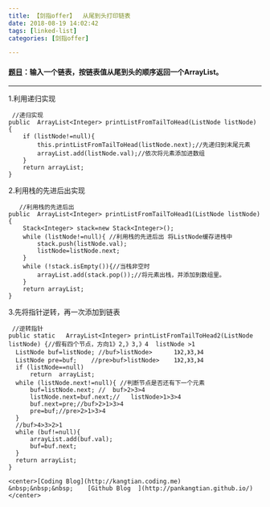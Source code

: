 ```yaml
---
title: 【剑指offer】  从尾到头打印链表
date: 2018-08-19 14:02:42
tags: [linked-list]
categories: [剑指offer]

---
```

####   [题目](https://kangtian.coding.me/2018/08/19/printListFromTailToHead/)：输入一个链表，按链表值从尾到头的顺序返回一个ArrayList。

----

1.利用递归实现

     //递归实现
    public  ArrayList<Integer> printListFromTailToHead(ListNode listNode) {
        if (listNode!=null){
            this.printListFromTailToHead(listNode.next);//先递归到末尾元素
            arrayList.add(listNode.val);//依次将元素添加进数组
        }
        return arrayList;
    }


2.利用栈的先进后出实现

   
       //利用栈的先进后出
    public  ArrayList<Integer> printListFromTailToHead1(ListNode listNode) {
        Stack<Integer> stack=new Stack<Integer>();
        while (listNode!=null){ //利用栈的先进后出 将ListNode缓存进栈中
            stack.push(listNode.val);
            listNode=listNode.next;
        }
        while (!stack.isEmpty()){//当栈非空时
            arrayList.add(stack.pop());//将元素出栈，并添加到数组里。
        }
        return arrayList;
    }



3.先将指针逆转，再一次添加到链表

     //逆转指针
    public static   ArrayList<Integer> printListFromTailToHead2(ListNode listNode) {//假有四个节点，方向1》2,》3,》4  listNode >1
      ListNode buf=listNode; //buf>listNode>      1》2,》3,》4
      ListNode pre=buf;    //pre>buf>listNode>    1》2,》3,》4
      if (listNode==null)
          return  arrayList;
      while (listNode.next!=null){ //判断节点是否还有下一个元素
          buf=listNode.next; //  buf>2>3>4
          listNode.next=buf.next;//   listNode>1>3>4
          buf.next=pre;//buf>2>1>3>4
          pre=buf;//pre>2>1>3>4
      }
      //buf>4>3>2>1
      while (buf!=null){
          arrayList.add(buf.val);
          buf=buf.next;
      }
      return arrayList;
    }

    <center>[Coding Blog](http://kangtian.coding.me)     &nbsp;&nbsp;&nbsp;    [Github Blog  ](http://pankangtian.github.io/) </center>